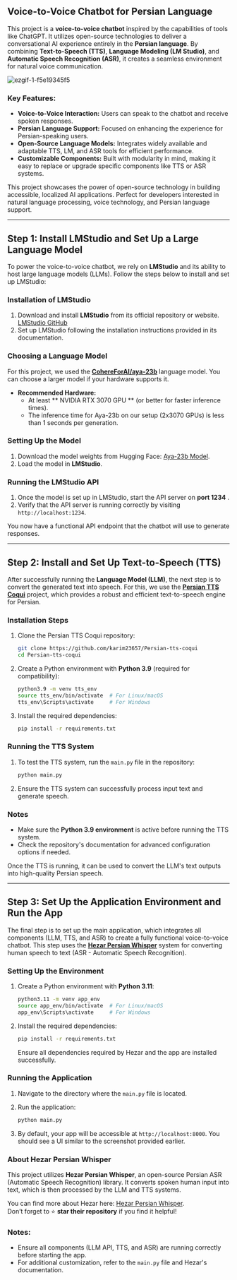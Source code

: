 
## Voice-to-Voice Chatbot for Persian Language

This project is a **voice-to-voice chatbot** inspired by the capabilities of tools like ChatGPT. It utilizes open-source technologies to deliver a conversational AI experience entirely in the **Persian language**. By combining **Text-to-Speech (TTS)**, **Language Modeling (LM Studio)**, and **Automatic Speech Recognition (ASR)**, it creates a seamless environment for natural voice communication.

![ezgif-1-f5e19345f5](https://github.com/user-attachments/assets/de8836be-7d32-4a11-81eb-cfab3fef97b3)

### Key Features:
- **Voice-to-Voice Interaction:** Users can speak to the chatbot and receive spoken responses.
- **Persian Language Support:** Focused on enhancing the experience for Persian-speaking users.
- **Open-Source Language Models:** Integrates widely available and adaptable TTS, LM, and ASR tools for efficient performance.
- **Customizable Components:** Built with modularity in mind, making it easy to replace or upgrade specific components like TTS or ASR systems.

This project showcases the power of open-source technology in building accessible, localized AI applications. Perfect for developers interested in natural language processing, voice technology, and Persian language support.


---

## Step 1: Install LMStudio and Set Up a Large Language Model

To power the voice-to-voice chatbot, we rely on **LMStudio** and its ability to host large language models (LLMs). Follow the steps below to install and set up LMStudio:

### Installation of LMStudio
1. Download and install **LMStudio** from its official repository or website. [LMStudio GitHub](https://github.com/your-link-here)
2. Set up LMStudio following the installation instructions provided in its documentation.

### Choosing a Language Model
For this project, we used the **[CohereForAI/aya-23b](https://huggingface.co/CohereForAI/aya-23-8B)** language model. You can choose a larger model if your hardware supports it.

- **Recommended Hardware:**
  - At least ** NVIDIA RTX 3070 GPU ** (or better for faster inference times).
  - The inference time for Aya-23b on our setup (2x3070 GPUs) is less than 1 seconds per generation.

### Setting Up the Model
1. Download the model weights from Hugging Face: [Aya-23b Model](https://huggingface.co/CohereForAI/aya-23-8B).
2. Load the model in **LMStudio**.

### Running the LMStudio API
1. Once the model is set up in LMStudio, start the API server on **port 1234** .
2. Verify that the API server is running correctly by visiting `http://localhost:1234`.

You now have a functional API endpoint that the chatbot will use to generate responses.

---

## Step 2: Install and Set Up Text-to-Speech (TTS)

After successfully running the **Language Model (LLM)**, the next step is to convert the generated text into speech. For this, we use the **[Persian TTS Coqui](https://github.com/karim23657/Persian-tts-coqui)** project, which provides a robust and efficient text-to-speech engine for Persian.

### Installation Steps
1. Clone the Persian TTS Coqui repository:
   ```bash
   git clone https://github.com/karim23657/Persian-tts-coqui
   cd Persian-tts-coqui
   ```

2. Create a Python environment with **Python 3.9** (required for compatibility):
   ```bash
   python3.9 -m venv tts_env
   source tts_env/bin/activate  # For Linux/macOS
   tts_env\Scripts\activate     # For Windows
   ```

3. Install the required dependencies:
   ```bash
   pip install -r requirements.txt
   ```

### Running the TTS System
1. To test the TTS system, run the `main.py` file in the repository:
   ```bash
   python main.py
   ```

2. Ensure the TTS system can successfully process input text and generate speech.

### Notes
- Make sure the **Python 3.9 environment** is active before running the TTS system.
- Check the repository's documentation for advanced configuration options if needed.

Once the TTS is running, it can be used to convert the LLM's text outputs into high-quality Persian speech.

---

## Step 3: Set Up the Application Environment and Run the App

The final step is to set up the main application, which integrates all components (LLM, TTS, and ASR) to create a fully functional voice-to-voice chatbot. This step uses the **[Hezar Persian Whisper](https://github.com/hezarai/)** system for converting human speech to text (ASR - Automatic Speech Recognition).

### Setting Up the Environment
1. Create a Python environment with **Python 3.11**:
   ```bash
   python3.11 -m venv app_env
   source app_env/bin/activate  # For Linux/macOS
   app_env\Scripts\activate     # For Windows
   ```

2. Install the required dependencies:
   ```bash
   pip install -r requirements.txt
   ```

   Ensure all dependencies required by Hezar and the app are installed successfully.

### Running the Application
1. Navigate to the directory where the `main.py` file is located.
2. Run the application:
   ```bash
   python main.py
   ```

3. By default, your app will be accessible at `http://localhost:8000`. You should see a UI similar to the screenshot provided earlier.

### About Hezar Persian Whisper
This project utilizes **Hezar Persian Whisper**, an open-source Persian ASR (Automatic Speech Recognition) library. It converts spoken human input into text, which is then processed by the LLM and TTS systems.

You can find more about Hezar here: [Hezar Persian Whisper](https://github.com/hezarai/).  
Don’t forget to ⭐ **star their repository** if you find it helpful!

### Notes:
- Ensure all components (LLM API, TTS, and ASR) are running correctly before starting the app.
- For additional customization, refer to the `main.py` file and Hezar's documentation.


